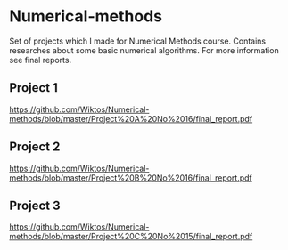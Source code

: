 # Numerical-methods
Set of projects which I made for Numerical Methods course. Contains researches about some basic numerical algorithms.
For more information see final reports.

## Project 1

https://github.com/Wiktos/Numerical-methods/blob/master/Project%20A%20No%2016/final_report.pdf

## Project 2

https://github.com/Wiktos/Numerical-methods/blob/master/Project%20B%20No%2016/final_report.pdf

## Project 3

https://github.com/Wiktos/Numerical-methods/blob/master/Project%20C%20No%2015/final_report.pdf
